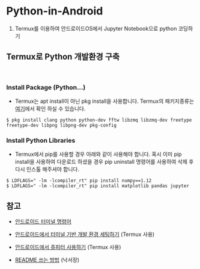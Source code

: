 # Python-in-Android
 1. Termux를 이용하여 안드로이드OS에서 Jupyter Notebook으로 python 코딩하기


## Termux로 Python 개발환경 구축
  
  
### Install Package (Python...)


   - Termux는 apt install이 아닌 pkg install을 사용합니다. Termux의 패키지종류는 [여기](https://github.com/termux/termux-packages)에서 확인 하실 수 있습니다.
  
  
  ```
 $ pkg install clang python python-dev fftw libzmq libzmq-dev freetype freetype-dev libpng libpng-dev pkg-config
  ```
  
### Install Python Libraries


   - Termux에서 pip를 사용할 경우 아래와 같이 사용해야 합니다. 혹시 이미 pip install을 사용하여 다운로드 하셨을 경우 
   pip uninstall 명령어를 사용하여 삭제 후 다시 인스톨 해주셔야 합니다. 
   
   
  ```
  $ LDFLAGS=" -lm -lcompiler_rt" pip install numpy==1.12
  $ LDFLAGS=" -lm -lcompiler_rt" pip install matplotlib pandas jupyter
  ```
  
  
  
  
## 참고

- [안드로이드 터미널 명령어](https://github.com/jackpal/Android-Terminal-Emulator/wiki/Android-Shell-Command-Reference) 
- [안드로이드에서 터미널 기반 개발 환경 세팅하기](http://arkainoh.blogspot.kr/2017/04/android.terminal.html) (Termux 사용)

- [안드로이드에서 쥬피터 사용하기](http://www.leouieda.com/blog/scipy-on-android.html) (Termux 사용)
- [README 쓰는 방법](https://stackedit.io/editor) (낙서장)

